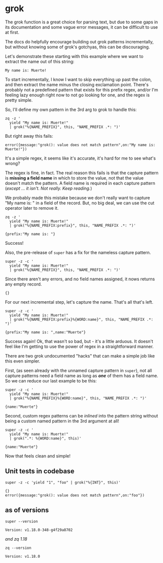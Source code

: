 # grok

The grok function is a great choice for parsing text, but due to some gaps in
its documentation and some vague error messages, it can be difficult to use at
first.

The docs do helpfully encourage building out grok patterns incrementally, but
without knowing some of grok's gotchyas, this can be discouraging.

Let's demonstrate these starting with this example where we want to extract the
name out of this string:

```text
My name is: Muerte!
```

To start incrementally, I know I want to skip everything up past the colon, and
then extract the name minus the closing exclamation point. There's probably not
a predefined pattern that exists for this prefix regex, and/or I'm feeling lazy
enough right now to not go looking for one, and the regex is pretty simple.

So, I'll define my own pattern in the 3rd arg to grok to handle this:
```mdtest-command
zq -z '
  yield "My name is: Muerte!"  
  | grok("%{NAME_PREFIX}", this, "NAME_PREFIX .*: ")'
```
But right away this fails:
```mdtest-output
error({message:"grok(): value does not match pattern",on:"My name is: Muerte!"})
```

It's a simple regex, it seems like it's accurate, it's hard for me to see what's
wrong?

The regex is fine, in fact. The real reason this fails is that the capture
pattern is **missing a field name** in which to store the value, not that the
value doesn't match the pattern. A field name is required in each capture
pattern (_except ... it isn't. Not really. Keep reading._)

We probably made this mistake because we don't really want to capture "My name
is: " in a field of the record. But, no big deal, we can use the cut operator
later to remove it.

```mdtest-command
zq -z '
  yield "My name is: Muerte!"  
  | grok("%{NAME_PREFIX:prefix}", this, "NAME_PREFIX .*: ")'             
```
```mdtest-output
{prefix:"My name is: "}
```
                       
Success!

Also, the pre-release of `super` has a fix for the nameless capture pattern.

```mdtest-command
super -z -c '
  yield "My name is: Muerte!"  
  | grok("%{NAME_PREFIX}", this, "NAME_PREFIX .*: ")'
```
Since there aren't any errors, and no field names assigned, it nows returns any
empty record.
```mdtest-output
{}
```

For our next incremental step, let's capture the name. That's all that's left.
```mdtest-command
super -z -c '
  yield "My name is: Muerte!"  
  | grok("%{NAME_PREFIX:prefix}%{WORD:name}", this, "NAME_PREFIX .*: ")'
```
```mdtest-output
{prefix:"My name is: ",name:"Muerte"}
```
    
Success again! Ok, that wasn't so bad, but - it's a little arduous. It doesn't
feel like I'm getting to use the power of regex in a straightforward manner.

There are two grok undocumented "hacks" that can make a simple job like this
even simpler.

First, (as seen already with the unnamed capture pattern in `super`), not all
capture patterns need a field name as long as _**one**_ of them has a field
name. So we can reduce our last example to be this:

```mdtest-command
super -z -c '
  yield "My name is: Muerte!" 
  | grok("%{NAME_PREFIX}%{WORD:name}", this, "NAME_PREFIX .*: ")'
```
```mdtest-output
{name:"Muerte"}
```

Second, custom regex patterns can be _inlined_ into the pattern string without
being a custom named pattern in the 3rd argument at all!
                   
```mdtest-command
super -z -c '
  yield "My name is: Muerte!" 
  | grok(".*: %{WORD:name}", this)'
```
```mdtest-output
{name:"Muerte"}
```

Now that feels clean and simple!        

## Unit tests in codebase

```mdtest-command
super -z -c 'yield "1", "foo" | grok("%{INT}", this)' 
```
```mdtest-output
{}
error({message:"grok(): value does not match pattern",on:"foo"})
```

## as of versions

```mdtest-command
super --version
```
```mdtest-output
Version: v1.18.0-348-g4f29a8702
```
_and zq 1.18_
```mdtest-command
zq --version
```
```mdtest-output
Version: v1.18.0
```

